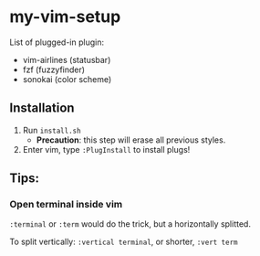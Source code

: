# my-vim-setup

List of plugged-in plugin:
- vim-airlines (statusbar)
- fzf (fuzzyfinder)
- sonokai (color scheme)

## Installation
1. Run `install.sh`
    - **Precaution**: this step will erase all previous styles.
2. Enter vim, type `:PlugInstall` to install plugs!

## Tips:
### Open terminal inside vim
`:terminal` or `:term` would do the trick, but a horizontally splitted.

To split vertically: `:vertical terminal`, or shorter, `:vert term`
